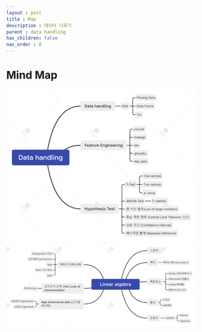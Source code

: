 ```yaml
---
layout : post
title : Map
description : 데이터 다루기
parent : data handling
has_children: false
nav_order : 0
---
```


# Mind Map

![map](../../assets/images/Data_handling2.png)
![map2](../../assets/images/Linear_algebra.png)
